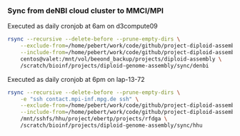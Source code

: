 ### Sync from deNBI cloud cluster to MMCI/MPI

Executed as daily cronjob at 6am on d3compute09

```bash
rsync --recursive --delete-before --prune-empty-dirs \
    --exclude-from=/home/pebert/work/code/github/project-diploid-assembly/environment/sync/exclude.txt \
    --include-from=/home/pebert/work/code/github/project-diploid-assembly/environment/sync/include.txt \
    centos@valet:/mnt/vol/beeond_backup/projects/diploid-assembly \
    /scratch/bioinf/projects/diploid-genome-assembly/sync/denbi
```

Executed as daily cronjob at 6pm on lap-13-72

```bash
rsync --recursive --delete-before --prune-empty-dirs \
    -e "ssh contact.mpi-inf.mpg.de ssh" \
    --exclude-from=/home/pebert/work/code/github/project-diploid-assembly/environment/sync/exclude.txt \
    --include-from=/home/pebert/work/code/github/project-diploid-assembly/environment/sync/include.txt \
    /mnt/sshfs/hhu/project/ebertp/projects/rfdga \
    /scratch/bioinf/projects/diploid-genome-assembly/sync/hhu
```
